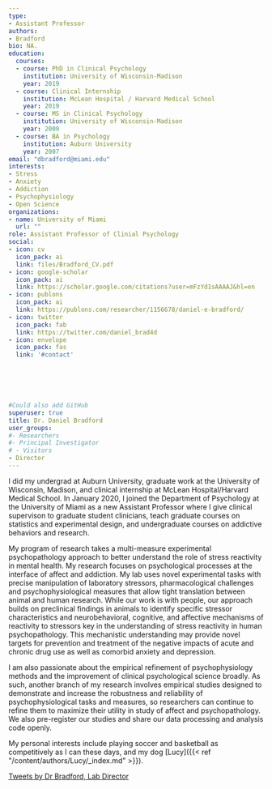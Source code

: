 ```yaml
---
type:
- Assistant Professor
authors:
- Bradford
bio: NA.
education:
  courses:
  - course: PhD in Clinical Psychology
    institution: University of Wisconsin-Madison
    year: 2019
  - course: Clinical Internship 
    institution: McLean Hospital / Harvard Medical School
    year: 2019
  - course: MS in Clinical Psychology
    institution: University of Wisconsin-Madison
    year: 2009
  - course: BA in Psychology
    institution: Auburn University
    year: 2007
email: "dbradford@miami.edu"
interests:
- Stress
- Anxiety
- Addiction
- Psychophysiology
- Open Science
organizations:
- name: University of Miami
  url: ""
role: Assistant Professor of Clinial Psychology
social:
- icon: cv
  icon_pack: ai
  link: files/Bradford_CV.pdf
- icon: google-scholar
  icon_pack: ai
  link: https://scholar.google.com/citations?user=mFzYd1sAAAAJ&hl=en
- icon: publons
  icon_pack: ai
  link: https://publons.com/researcher/1156678/daniel-e-bradford/
- icon: twitter
  icon_pack: fab
  link: https://twitter.com/daniel_brad4d
- icon: envelope
  icon_pack: fas
  link: '#contact'





    
#Could also add GitHub
superuser: true
title: Dr. Daniel Bradford
user_groups:
#- Researchers
#- Principal Investigator
# - Visitors
- Director
---
```


I did my undergrad at Auburn University, graduate work at the University of Wisconsin, Madison, and clinical internship at McLean Hospital/Harvard Medical School. In January 2020, I joined the Department of Psychology at the University of Miami as a new Assistant Professor where I give clinical supervison to graduate student clinicians, teach graduate courses on statistics and experimental design, and undergraduate courses on addictive behaviors and research. 

My program of research takes a multi-measure experimental psychopathology approach to better understand the role of stress reactivity in mental health. My research focuses on psychological processes at the interface of affect and addiction. My lab uses novel experimental tasks with precise manipulation of laboratory stressors, pharmacological challenges and psychophysiological measures that allow tight translation between animal and human research. While our work is with people, our approach builds on preclinical findings in animals to identify specific stressor characteristics and neurobehavioral, cognitive, and affective mechanisms of reactivity to stressors key in the understanding of stress reactivity in human psychopathology. This mechanistic understanding may provide novel targets for prevention and treatment of the negative impacts of acute and chronic drug use as well as comorbid anxiety and depression.

I am also passionate about the empirical refinement of psychophysiology methods and the improvement of clinical psychological science broadly. As such, another branch of my research involves empirical studies designed to demonstrate and increase the robustness and reliability of psychophysiological tasks and measures, so researchers can continue to refine them to maximize their utility in study of affect and psychopathology. We also pre-register our studies and share our data processing and analysis code openly.

My personal interests include playing soccer and basketball as competitively as I can these days, and my dog [Lucy]({{< ref "/content/authors/Lucy/_index.md" >}}). 

<a class="twitter-timeline" data-theme="dark" data-height = '500' href="https://twitter.com/Daniel_Brad4d?ref_src=twsrc%5Etfw">Tweets by Dr Bradford, Lab Director</a> <script async src="https://platform.twitter.com/widgets.js" charset="utf-8"></script>
